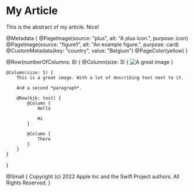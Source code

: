 # My Article

This is the abstract of my article. Nice!

@Metadata {
    @PageImage(source: "plus", alt: "A plus icon.", purpose: icon)
    @PageImage(source: "figure1", alt: "An example figure.", purpose: card)
    @CustomMetadata(key: "country", value: "Belgium")
    @PageColor(yellow)
}

@Row(numberOfColumns: 8) {
    @Column(size: 3) {
        ![A great image](figure1)
    }
    
    @Column(size: 5) {
        This is a great image. With a lot of describing text next to it.
        
        And a second *paragraph*.
        
        @Row(kjk: test) {
            @Column {
                Hello
                
                Hi
            }
            
            @Column {
                There
            }
        }
    }
}

@Small {
    Copyright (c) 2022 Apple Inc and the Swift Project authors. All Rights Reserved.
}

<!-- Copyright (c) 2022 Apple Inc and the Swift Project authors. All Rights Reserved. -->
